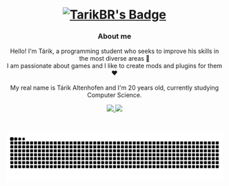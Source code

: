<div align="center">
        <a href="#">
            <h1>
                <img src="https://img.shields.io/badge/TarikBR-%230d1117.svg?style=for-the-badge&logoColor=white" alt="TarikBR's Badge"/>
            </h1>
        </a>
        <h3>About me</h3>
        <p>
            Hello! I'm Tárik, a programming student who seeks to improve his skills in the most diverse areas 👋
            <br/>
            I am passionate about games and I like to create mods and plugins for them ❤
            <br/>
            <br/>
            My real name is Tárik Altenhofen and I'm 20 years old, currently studying Computer Science.
        </p>
</div>

<div align="center">
        <a href="#">
                <img height="160em" src="https://github-readme-stats.vercel.app/api?username=TarikBR&show_icons=true&theme=radical&include_all_commits=true&count_private=true"/>
                <img height="160em" src="https://github-readme-stats.vercel.app/api/top-langs/?username=TarikBR&layout=compact&langs_count=7&theme=radical"/>
        </a>
</div>

##

<div align="center">
    <br/>
    <a href="https://github.com/Platane/snk" target="_blank">
        <img src="https://github.com/TarikBR/TarikBR/blob/output/github-contribution-grid-snake.svg" alt="Snake Animation"/>
    </a>
</div> 
